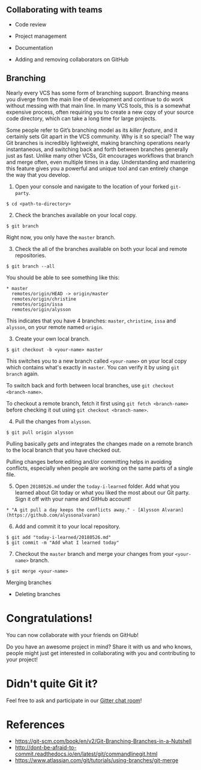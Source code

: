 ## Collaborating with teams

* Code review
* Project management
* Documentation

* Adding and removing collaborators on GitHub

## Branching

Nearly every VCS has some form of branching support. Branching means you diverge from the main line of development and continue to do work without messing with that main line. In many VCS tools, this is a somewhat expensive process, often requiring you to create a new copy of your source code directory, which can take a long time for large projects.

Some people refer to Git’s branching model as its *killer feature*, and it certainly sets Git apart in the VCS community. Why is it so special? The way Git branches is incredibly lightweight, making branching operations nearly instantaneous, and switching back and forth between branches generally just as fast. Unlike many other VCSs, Git encourages workflows that branch and merge often, even multiple times in a day. Understanding and mastering this feature gives you a powerful and unique tool and can entirely change the way that you develop.

1. Open your console and navigate to the location of your forked `git-party`.

```shell
$ cd <path-to-directory>
```

2. Check the branches available on your local copy.

```shell
$ git branch
```

Right now, you only have the `master` branch.

3. Check the all of the branches available on both your local and remote repositories.

```shell
$ git branch --all
```

You should be able to see something like this:

```shell
* master
  remotes/origin/HEAD -> origin/master
  remotes/origin/christine
  remotes/origin/issa
  remotes/origin/alysson
```

This indicates that you have 4 branches: `master`, `christine`, `issa` and `alysson`, on your remote named `origin`.

3. Create your own local branch.

```shell
$ git checkout -b <your-name> master
```

This switches you to a new branch called `<your-name>` on your local copy which contains what's exactly in `master`. You can verify it by using `git branch` again.

To switch back and forth between local branches, use `git checkout <branch-name>`.

To checkout a remote branch, fetch it first using `git fetch <branch-name>` before checking it out using `git checkout <branch-name>`.

4. Pull the changes from `alysson`.

```shell
$ git pull origin alysson
```

Pulling basically *gets* and integrates the changes made on a remote branch to the local branch that you have checked out.

Pulling changes before editing and/or committing helps in avoiding conflicts, especially when people are working on the same parts of a single file.

5. Open `20180526.md` under the `today-i-learned` folder. Add what you learned about Git today or what you liked the most about our Git party. Sign it off with your name and GitHub account!

```shell
* "A git pull a day keeps the conflicts away." - [Alysson Alvaran](https://github.com/alyssonalvaran)
```

6. Add and commit it to your local repository.

```shell
$ git add "today-i-learned/20180526.md"
$ git commit -m "Add what I learned today"
```

7. Checkout the `master` branch and merge your changes from your `<your-name>` branch.

```shell
$ git merge <your-name>
```

Merging branches

* Deleting branches

# Congratulations!

You can now collaborate with your friends on GitHub!

Do you have an awesome project in mind? Share it with us and who knows, people might just get interested in collaborating with you and contributing to your project!

# Didn't quite Git it?

Feel free to ask and participate in our [Gitter chat room](https://gitter.im/WWCodeManila/Git)!

# References

* https://git-scm.com/book/en/v2/Git-Branching-Branches-in-a-Nutshell
* http://dont-be-afraid-to-commit.readthedocs.io/en/latest/git/commandlinegit.html
* https://www.atlassian.com/git/tutorials/using-branches/git-merge